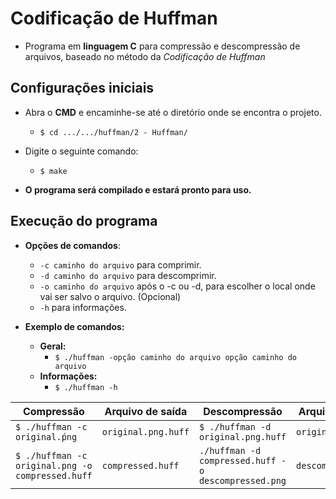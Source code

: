 # Codificação de Huffman
* Programa em **linguagem C** para compressão e descompressão de arquivos, baseado no método da _Codificação de Huffman_

## Configurações iniciais
* Abra o **CMD** e encaminhe-se até o diretório onde se encontra o projeto.
    * `$ cd .../.../huffman/2 - Huffman/`
    
* Digite o seguinte comando:
    * `$ make`
    
* **O programa será compilado e estará pronto para uso.**

## Execução do programa
* **Opções de comandos**:
    * `-c caminho do arquivo` para comprimir.
    * `-d caminho do arquivo` para descomprimir.
    * `-o caminho do arquivo` após o -c ou -d, para escolher o local onde vai ser salvo o arquivo. (Opcional)
    * `-h` para informações.

* **Exemplo de comandos:**
  * **Geral:**
    * `$ ./huffman -opção caminho do arquivo opção caminho do arquivo`
   * **Informações:**
     * `$ ./huffman -h`
     


Compressão | Arquivo de saída |  Descompressão | Arquivo de saída
------------ | -------------  | -------------- | ---------------- 
`$ ./huffman -c original.ṕng` | `original.png.huff` |  `$ ./huffman -d original.png.huff` |  `original.png`
`$ ./huffman -c original.png -o compressed.huff` | `compressed.huff` |  `./huffman -d compressed.huff -o descompressed.png` | `descompressed.png`
